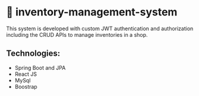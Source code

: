 # :page_facing_up: inventory-management-system

This system is developed with custom JWT authentication and authorization including the CRUD APIs to manage inventories in a shop.

## Technologies: 

* Spring Boot and JPA
* React JS
* MySql
* Boostrap
